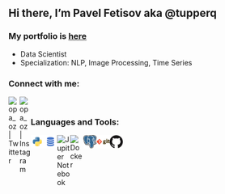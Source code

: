 ## Hi there, I’m Pavel Fetisov aka @tupperq
### __My **portfolio** is__ [here](https://github.com/tupperq/portfolio)
- Data Scientist
- Specialization: NLP, Image Processing, Time Series


### Connect with me:
[<img align="left" alt="opa_oz | Twitter" width="22px" src="https://cdn.jsdelivr.net/npm/simple-icons@v3/icons/telegram.svg" />][telegram]
[<img align="left" alt="opa_oz | Instagram" width="22px" src="https://cdn.jsdelivr.net/npm/simple-icons@v3/icons/instagram.svg" />][instagram]

<br />

### Languages and Tools:
<img align="left" alt="Python" width="26px" src="https://raw.githubusercontent.com/github/explore/78df643247d429f6cc873026c0622819ad797942/topics/python/python.png" />
<img align="left" alt="SQL" width="26px" src="https://raw.githubusercontent.com/github/explore/80688e429a7d4ef2fca1e82350fe8e3517d3494d/topics/sql/sql.png" />
<img align="left" alt="Jupiter Notebook" width="26px" src="https://upload.wikimedia.org/wikipedia/commons/thumb/3/38/Jupyter_logo.svg/640px-Jupyter_logo.svg.png" />
<img align="left" alt="Docker" width="26px" src="https://blog.skillfactory.ru/wp-content/uploads/2023/02/vertical-logo-monochromatic-2822952.png" />
<img align="left" alt="PostgreSQL" width="26px" src="https://raw.githubusercontent.com/github/explore/80688e429a7d4ef2fca1e82350fe8e3517d3494d/topics/postgresql/postgresql.png" />
<img align="left" alt="Git" width="26px" src="https://raw.githubusercontent.com/github/explore/80688e429a7d4ef2fca1e82350fe8e3517d3494d/topics/git/git.png" />
<img align="left" alt="GitHub" width="26px" src="https://raw.githubusercontent.com/github/explore/78df643247d429f6cc873026c0622819ad797942/topics/github/github.png" />


[telegram]: https://t.me/tupperq
[instagram]: https://www.instagram.com/tupp3rq/


